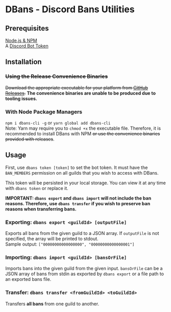 # DBans - Discord Bans Utilities

## Prerequisites
[Node.js & NPM](https://nodejs.org/en/download/)  
A [Discord Bot Token](https://discord.dev)

## Installation
### ~~Using the Release Convenience Binaries~~
~~Download the appropriate executable for your platform from [GitHub Releases](https://github.com/PermissionError/dbans-cli/releases).~~ **The convenience binaries are unable to be produced due to tooling issues.**
### With Node Package Managers
`npm i dbans-cli -g` or `yarn global add dbans-cli`  
Note: Yarn may require you to `chmod +x` the executable file. Therefore, it is recommended to install DBans with NPM ~~or use the convenience binaries provided with releases~~.

## Usage
First, use `dbans token [token]` to set the bot token. It must have the `BAN_MEMBERS` permission on all guilds that you wish to access with DBans.  

This token will be persisted in your local storage. You can view it at any time with `dbans token` or replace it.

**IMPORTANT: `dbans export` and `dbans import` will not include the ban reasons. Therefore, use `dbans transfer` if you wish to preserve ban reasons when transferring bans.**

### Exporting: `dbans export <guildId> [outputFile]`
Exports all bans from the given guild to a JSON array. If `outputFile` is not specified, the array will be printed to stdout.  
Sample output: `["00000000000000000", "00000000000000001"]`

### Importing: `dbans import <guildId> [bansOrFile]`
Imports bans into the given guild from the given input.  `bansOrFile` can be a JSON array of bans from stdin as exported by `dbans export` or a file path to an exported bans file.

### Transfer: `dbans transfer <fromGuildId> <toGuildId>`
Transfers **all bans** from one guild to another.